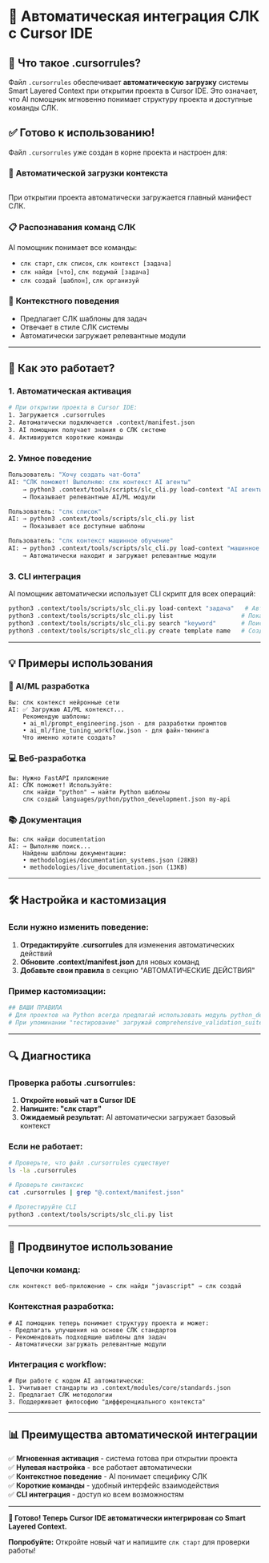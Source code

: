 # 🎯 Автоматическая интеграция СЛК с Cursor IDE

## 🚀 Что такое .cursorrules?

Файл `.cursorrules` обеспечивает **автоматическую загрузку** системы Smart Layered Context при открытии проекта в Cursor IDE. Это означает, что AI помощник мгновенно понимает структуру проекта и доступные команды СЛК.

## ✅ Готово к использованию!

Файл `.cursorrules` уже создан в корне проекта и настроен для:

### 🧠 **Автоматической загрузки контекста**
```.context/manifest.json
```
При открытии проекта автоматически загружается главный манифест СЛК.

### 📋 **Распознавания команд СЛК**
AI помощник понимает все команды:
- `слк старт`, `слк список`, `слк контекст [задача]`
- `слк найди [что]`, `слк подумай [задача]`
- `слк создай [шаблон]`, `слк организуй`

### 🎯 **Контекстного поведения**
- Предлагает СЛК шаблоны для задач
- Отвечает в стиле СЛК системы
- Автоматически загружает релевантные модули

---

## 🔄 Как это работает?

### **1. Автоматическая активация**
```bash
# При открытии проекта в Cursor IDE:
1. Загружается .cursorrules
2. Автоматически подключается .context/manifest.json  
3. AI помощник получает знания о СЛК системе
4. Активируются короткие команды
```

### **2. Умное поведение**
```bash
Пользователь: "Хочу создать чат-бота"
AI: "СЛК поможет! Выполняю: слк контекст AI агенты"
    → python3 .context/tools/scripts/slc_cli.py load-context "AI агенты"
    → Показывает релевантные AI/ML модули

Пользователь: "слк список"  
AI: → python3 .context/tools/scripts/slc_cli.py list
    → Показывает все доступные шаблоны

Пользователь: "слк контекст машинное обучение"
AI: → python3 .context/tools/scripts/slc_cli.py load-context "машинное обучение"
    → Автоматически находит и загружает релевантные модули
```

### **3. CLI интеграция**
AI помощник автоматически использует CLI скрипт для всех операций:
```bash
python3 .context/tools/scripts/slc_cli.py load-context "задача"   # Автозагрузка контекста
python3 .context/tools/scripts/slc_cli.py list                   # Показать шаблоны
python3 .context/tools/scripts/slc_cli.py search "keyword"       # Поиск
python3 .context/tools/scripts/slc_cli.py create template name   # Создание проекта
```

---

## 💡 Примеры использования

### **🤖 AI/ML разработка**
```
Вы: слк контекст нейронные сети
AI: ✅ Загружаю AI/ML контекст... 
    Рекомендую шаблоны:
    • ai_ml/prompt_engineering.json - для разработки промптов
    • ai_ml/fine_tuning_workflow.json - для файн-тюнинга
    Что именно хотите создать?
```

### **💻 Веб-разработка**
```
Вы: Нужно FastAPI приложение
AI: СЛК поможет! Используйте:
    слк найди "python" → найти Python шаблоны
    слк создай languages/python/python_development.json my-api
```

### **📚 Документация**
```
Вы: слк найди documentation
AI: → Выполняю поиск...
    Найдены шаблоны документации:
    • methodologies/documentation_systems.json (28KB)
    • methodologies/live_documentation.json (13KB)
```

---

## 🛠️ Настройка и кастомизация

### **Если нужно изменить поведение:**

1. **Отредактируйте .cursorrules** для изменения автоматических действий
2. **Обновите .context/manifest.json** для новых команд
3. **Добавьте свои правила** в секцию "АВТОМАТИЧЕСКИЕ ДЕЙСТВИЯ"

### **Пример кастомизации:**
```bash
## ВАШИ ПРАВИЛА
# Для проектов на Python всегда предлагай использовать модуль python_development.json
# При упоминании "тестирование" загружай comprehensive_validation_suite.json
```

---

## 🔍 Диагностика

### **Проверка работы .cursorrules:**

1. **Откройте новый чат в Cursor IDE**
2. **Напишите: "слк старт"**
3. **Ожидаемый результат:** AI автоматически загружает базовый контекст

### **Если не работает:**
```bash
# Проверьте, что файл .cursorrules существует
ls -la .cursorrules

# Проверьте синтаксис
cat .cursorrules | grep "@.context/manifest.json"

# Протестируйте CLI
python3 .context/tools/scripts/slc_cli.py list
```

---

## 🚀 Продвинутое использование

### **Цепочки команд:**
```
слк контекст веб-приложение → слк найди "javascript" → слк создай
```

### **Контекстная разработка:**
```
# AI помощник теперь понимает структуру проекта и может:
- Предлагать улучшения на основе СЛК стандартов
- Рекомендовать подходящие шаблоны для задач
- Автоматически загружать релевантные модули
```

### **Интеграция с workflow:**
```
# При работе с кодом AI автоматически:
1. Учитывает стандарты из .context/modules/core/standards.json
2. Предлагает СЛК методологии
3. Поддерживает философию "дифференциального контекста"
```

---

## 📊 Преимущества автоматической интеграции

✅ **Мгновенная активация** - система готова при открытии проекта  
✅ **Нулевая настройка** - все работает автоматически  
✅ **Контекстное поведение** - AI понимает специфику СЛК  
✅ **Короткие команды** - удобный интерфейс взаимодействия  
✅ **CLI интеграция** - доступ ко всем возможностям  

---

**🎉 Готово! Теперь Cursor IDE автоматически интегрирован со Smart Layered Context.**

**Попробуйте:** Откройте новый чат и напишите `слк старт` для проверки работы! 